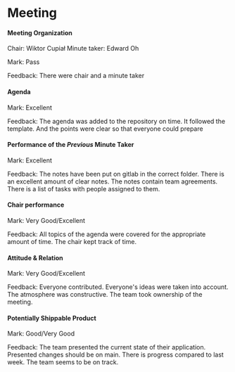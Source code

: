 # Meeting

#### Meeting Organization

Chair: Wiktor Cupiał
Minute taker: Edward Oh

Mark: Pass

Feedback: There were chair and a minute taker


#### Agenda 

Mark: Excellent

Feedback: The agenda was added to the repository on time. It followed the template.
And the points were clear so that everyone could prepare


#### Performance of the *Previous* Minute Taker

Mark: Excellent

Feedback: The notes have been put on gitlab in the correct folder. There is an excellent amount of clear notes.
The notes contain team agreements. There is a list of tasks with people assigned to them. 


#### Chair performance

Mark: Very Good/Excellent

Feedback: All topics of the agenda were covered for the appropriate amount of time. The chair kept track of time.


#### Attitude & Relation

Mark: Very Good/Excellent

Feedback: Everyone contributed. Everyone's ideas were taken into account. The atmosphere was constructive.
The team took ownership of the meeting.

#### Potentially Shippable Product

Mark: Good/Very Good

Feedback: The team presented the current state of their application. 
Presented changes should be on main.
There is progress compared to last week.
The team seems to be on track.






